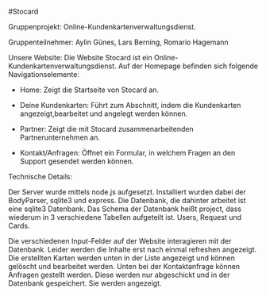 #Stocard

Gruppenprojekt: Online-Kundenkartenverwaltungsdienst.

Gruppenteilnehmer: Aylin Günes, Lars Berning, Romario Hagemann

Unsere Website: 
Die Website Stocard ist ein Online-Kundenkartenverwaltungsdienst. 
Auf der Homepage befinden sich folgende Navigationselemente:

- Home: Zeigt die Startseite von Stocard an.

- Deine Kundenkarten: Führt zum Abschnitt, indem die Kundenkarten angezeigt,bearbeitet und angelegt werden können.

- Partner: Zeigt die mit Stocard zusammenarbeitenden Partnerunternehmen an.

- Kontakt/Anfragen: Öffnet ein Formular, in welchem Fragen an den Support gesendet werden können.


Technische Details:

Der Server wurde mittels node.js aufgesetzt. Installiert wurden dabei der BodyParser, sqlite3 und express. 
Die Datenbank, die dahinter arbeitet ist eine sqlite3 Datenbank. Das Schema der Datenbank heißt project, dass wiederum in 3 verschiedene
Tabellen aufgeteilt ist. Users, Request und Cards. 

Die verschiedenen Input-Felder auf der Website interagieren mit der Datenbank. Leider werden die Inhalte erst nach einmal refreshen 
angezeigt. Die erstellten Karten werden unten in der Liste angezeigt und können gelöscht und bearbeitet werden. 
Unten bei der Kontaktanfrage können Anfragen gestellt werden. Diese werden nur abgeschickt und in der Datenbank gespeichert. Sie werden
angezeigt. 




